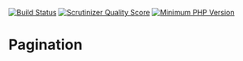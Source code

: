 [![Build Status](https://api.travis-ci.org/AdamB7586/pagination.png)](https://api.travis-ci.org/AdamB7586/pagination)
[![Scrutinizer Quality Score](https://scrutinizer-ci.com/g/AdamB7586/pagination/badges/quality-score.png?s=3758e21d279becdf847a557a56a3ed16dfec9d5d)](https://scrutinizer-ci.com/g/AdamB7586/pagination/)
[![Minimum PHP Version](https://img.shields.io/badge/php-%3E%3D%205.6-8892BF.svg?style=flat-circle)](https://php.net/)

# Pagination
